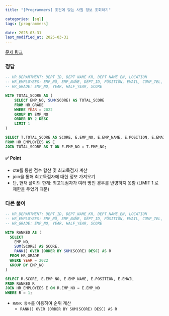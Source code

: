 ```yaml
---
title: "[Programmers] 조건에 맞는 사원 정보 조회하기"

categories: [sql]
tags: [programmers]

date: 2025-03-31
last_modified_at: 2025-03-31
---
```

[문제 링크](https://school.programmers.co.kr/learn/courses/30/lessons/284517)

### 정답
```sql
-- HR_DEPARTMENT: DEPT_ID, DEPT_NAME_KR, DEPT_NAME_EN, LOCATION
-- HR_EMPLOYEES: EMP_NO, EMP_NAME, DEPT_ID, POSITION, EMAIL, COMP_TEL, HIRE_DATE, SAL
-- HR_GRADE: EMP_NO, YEAR, HALF_YEAR, SCORE

WITH TOTAL_SCORE AS (
    SELECT EMP_NO, SUM(SCORE) AS TOTAL_SCORE
    FROM HR_GRADE
    WHERE YEAR = 2022
    GROUP BY EMP_NO
    ORDER BY 2 DESC
    LIMIT 1
)

SELECT T.TOTAL_SCORE AS SCORE, E.EMP_NO, E.EMP_NAME, E.POSITION, E.EMAIL
FROM HR_EMPLOYEES AS E
JOIN TOTAL_SCORE AS T ON E.EMP_NO = T.EMP_NO;
```

#### ✅ Point
- cte를 통한 점수 합산 및 최고득점자 계산
- join을 통해 최고득점자에 대한 정보 가져오기
- 단, 현재 풀이의 한계: 최고득점자가 여러 명인 경우를 반영하지 못함 (LIMIT 1 로 제한을 두었기 때문)
### 다른 풀이
```sql
-- HR_DEPARTMENT: DEPT_ID, DEPT_NAME_KR, DEPT_NAME_EN, LOCATION
-- HR_EMPLOYEES: EMP_NO, EMP_NAME, DEPT_ID, POSITION, EMAIL, COMP_TEL, HIRE_DATE, SAL
-- HR_GRADE: EMP_NO, YEAR, HALF_YEAR, SCORE

WITH RANKED AS (
  SELECT
    EMP_NO,
    SUM(SCORE) AS SCORE,
    RANK() OVER (ORDER BY SUM(SCORE) DESC) AS R
  FROM HR_GRADE
  WHERE YEAR = 2022
  GROUP BY EMP_NO
)

SELECT R.SCORE, E.EMP_NO, E.EMP_NAME, E.POSITION, E.EMAIL
FROM RANKED R
JOIN HR_EMPLOYEES E ON R.EMP_NO = E.EMP_NO
WHERE R = 1;
```
- ```RANK 함수```를 이용하여 순위 계산
    - ```RANK() OVER (ORDER BY SUM(SCORE) DESC) AS R```